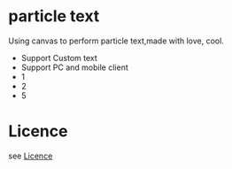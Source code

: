 # particle text
Using canvas to perform particle text,made with love, cool.
- Support Custom text
- Support PC and mobile client
- 1
- 2
- 5
# Licence
see [Licence](LICENCE.md)